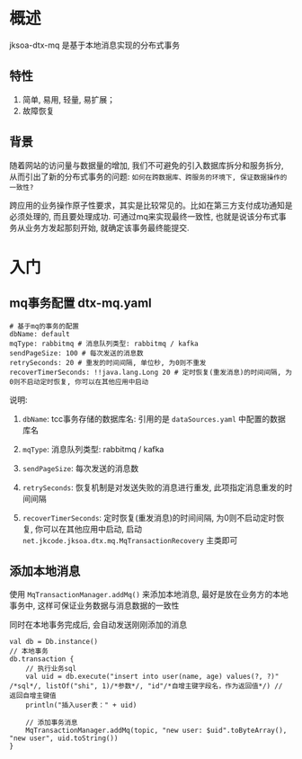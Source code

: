 
# 概述

jksoa-dtx-mq 是基于本地消息实现的分布式事务

## 特性
1. 简单, 易用, 轻量, 易扩展；
2. 故障恢复

## 背景

随着网站的访问量与数据量的增加, 我们不可避免的引入数据库拆分和服务拆分, 从而引出了新的分布式事务的问题:
`如何在跨数据库、跨服务的环境下, 保证数据操作的一致性?`

跨应用的业务操作原子性要求，其实是比较常见的。比如在第三方支付成功通知是必须处理的, 而且要处理成功. 可通过mq来实现最终一致性, 也就是说该分布式事务从业务方发起那刻开始, 就确定该事务最终能提交.

# 入门

## mq事务配置 dtx-mq.yaml

```
# 基于mq的事务的配置
dbName: default
mqType: rabbitmq # 消息队列类型: rabbitmq / kafka
sendPageSize: 100 # 每次发送的消息数
retrySeconds: 20 # 重发的时间间隔, 单位秒, 为0则不重发
recoverTimerSeconds: !!java.lang.Long 20 # 定时恢复(重发消息)的时间间隔, 为0则不启动定时恢复, 你可以在其他应用中启动
```

说明:
1. `dbName`: tcc事务存储的数据库名: 引用的是 `dataSources.yaml` 中配置的数据库名

2. `mqType`: 消息队列类型: rabbitmq / kafka

3. `sendPageSize`: 每次发送的消息数

4. `retrySeconds`: 恢复机制是对发送失败的消息进行重发, 此项指定消息重发的时间间隔

5. `recoverTimerSeconds`: 定时恢复(重发消息)的时间间隔, 为0则不启动定时恢复, 你可以在其他应用中启动, 启动`net.jkcode.jksoa.dtx.mq.MqTransactionRecovery` 主类即可

## 添加本地消息

使用 `MqTransactionManager.addMq()` 来添加本地消息, 最好是放在业务方的本地事务中, 这样可保证业务数据与消息数据的一致性

同时在本地事务完成后, 会自动发送刚刚添加的消息

```
val db = Db.instance()
// 本地事务
db.transaction {
    // 执行业务sql
    val uid = db.execute("insert into user(name, age) values(?, ?)" /*sql*/, listOf("shi", 1)/*参数*/, "id"/*自增主键字段名，作为返回值*/) // 返回自增主键值
    println("插入user表：" + uid)

    // 添加事务消息
    MqTransactionManager.addMq(topic, "new user: $uid".toByteArray(), "new user", uid.toString())
}
```
